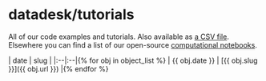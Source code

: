 # datadesk/tutorials

All of our code examples and tutorials. Also available as [a CSV file](tutorials.csv). Elsewhere you can find a list of our open-source [computational notebooks](https://github.com/datadesk/notebooks).

| date | slug |
|:--|:--|{% for obj in object_list %}
|  {{ obj.date }} | [{{ obj.slug }}]({{ obj.url }}) |{% endfor %}
